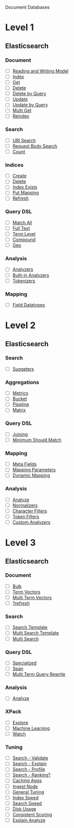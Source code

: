 Document Databases

# Level 1
## Elasticsearch
### Document
* [ ] [Reading and Writing Model](https://www.elastic.co/guide/en/elasticsearch/reference/6.2/docs-replication.html)
* [ ] [Index](https://www.elastic.co/guide/en/elasticsearch/reference/6.2/docs-index_.html)
* [ ] [Get](https://www.elastic.co/guide/en/elasticsearch/reference/6.2/docs-get.html)
* [ ] [Delete](https://www.elastic.co/guide/en/elasticsearch/reference/6.2/docs-delete.html)
* [ ] [Delete by Query](https://www.elastic.co/guide/en/elasticsearch/reference/6.2/docs-delete-by-query.html)
* [ ] [Update](https://www.elastic.co/guide/en/elasticsearch/reference/6.2/docs-update.html)
* [ ] [Update by Query](https://www.elastic.co/guide/en/elasticsearch/reference/6.2/docs-update-by-query.html)
* [ ] [Multi Get](https://www.elastic.co/guide/en/elasticsearch/reference/6.2/docs-multi-get.html)
* [ ] [Reindex](https://www.elastic.co/guide/en/elasticsearch/reference/6.2/docs-reindex.html)

### Search
* [ ] [URI Search](https://www.elastic.co/guide/en/elasticsearch/reference/6.2/search-uri-request.html)
* [ ] [Request Body Search](https://www.elastic.co/guide/en/elasticsearch/reference/6.2/search-request-body.html)
* [ ] [Count](https://www.elastic.co/guide/en/elasticsearch/reference/6.2/search-count.html)

### Indices
* [ ] [Create](https://www.elastic.co/guide/en/elasticsearch/reference/6.2/indices-create-index.html)
* [ ] [Delete](https://www.elastic.co/guide/en/elasticsearch/reference/6.2/indices-delete-index.html)
* [ ] [Index Exists](https://www.elastic.co/guide/en/elasticsearch/reference/6.2/indices-exists.html)
* [ ] [Put Mapping](https://www.elastic.co/guide/en/elasticsearch/reference/6.2/indices-put-mapping.html)
* [ ] [Refresh](https://www.elastic.co/guide/en/elasticsearch/reference/6.2/indices-refresh.html)

### Query DSL
* [ ] [Match All](https://www.elastic.co/guide/en/elasticsearch/reference/6.2/query-dsl-match-all-query.html)
* [ ] [Full Text](https://www.elastic.co/guide/en/elasticsearch/reference/6.2/full-text-queries.html)
* [ ] [Term Level](https://www.elastic.co/guide/en/elasticsearch/reference/6.2/term-level-queries.html)
* [ ] [Compound](https://www.elastic.co/guide/en/elasticsearch/reference/6.2/compound-queries.html)
* [ ] [Geo](https://www.elastic.co/guide/en/elasticsearch/reference/6.2/geo-queries.html)

### Analysis
* [ ] [Analyzers](https://www.elastic.co/guide/en/elasticsearch/reference/6.2/analyzer-anatomy.html)
* [ ] [Built-in Analyzers](https://www.elastic.co/guide/en/elasticsearch/reference/6.2/analysis-analyzers.html)
* [ ] [Tokenizers](https://www.elastic.co/guide/en/elasticsearch/reference/6.2/analysis-tokenizers.html)

### Mapping
* [ ] [Field Datatypes](https://www.elastic.co/guide/en/elasticsearch/reference/6.2/mapping-types.html)

# Level 2
## Elasticsearch
### Search
* [ ] [Suggeters](https://www.elastic.co/guide/en/elasticsearch/reference/6.2/search-suggesters.html)

### Aggregations
* [ ] [Metrics](https://www.elastic.co/guide/en/elasticsearch/reference/6.2/search-aggregations-metrics.html)
* [ ] [Bucket](https://www.elastic.co/guide/en/elasticsearch/reference/6.2/search-aggregations-bucket.html)
* [ ] [Pipeline](https://www.elastic.co/guide/en/elasticsearch/reference/6.2/search-aggregations-pipeline.html)
* [ ] [Matrix](https://www.elastic.co/guide/en/elasticsearch/reference/6.2/search-aggregations-matrix.html)

### Query DSL
* [ ] [Joining](https://www.elastic.co/guide/en/elasticsearch/reference/6.2/joining-queries.html)
* [ ] [Minimum Should Match](https://www.elastic.co/guide/en/elasticsearch/reference/6.2/query-dsl-minimum-should-match.html)

### Mapping
* [ ] [Meta Fields](https://www.elastic.co/guide/en/elasticsearch/reference/6.2/mapping-fields.html)
* [ ] [Mapping Parameters](https://www.elastic.co/guide/en/elasticsearch/reference/6.2/mapping-params.html)
* [ ] [Dynamic Mapping](https://www.elastic.co/guide/en/elasticsearch/reference/6.2/dynamic-mapping.html)

### Analysis
* [ ] [Analyze](https://www.elastic.co/guide/en/elasticsearch/reference/6.2/indices-analyze.html)
* [ ] [Normalizers](https://www.elastic.co/guide/en/elasticsearch/reference/6.2/analysis-normalizers.html)
* [ ] [Character Filters](https://www.elastic.co/guide/en/elasticsearch/reference/6.2/analysis-charfilters.html)
* [ ] [Token Filters](https://www.elastic.co/guide/en/elasticsearch/reference/6.2/analysis-tokenfilters.html)
* [ ] [Custom Analyzers](https://www.elastic.co/guide/en/elasticsearch/reference/6.2/analysis-custom-analyzer.html)

# Level 3
## Elasticsearch
### Document
* [ ] [Bulk](https://www.elastic.co/guide/en/elasticsearch/reference/6.2/docs-bulk.html)
* [ ] [Term Vectors](https://www.elastic.co/guide/en/elasticsearch/reference/6.2/docs-termvectors.html)
* [ ] [Multi Term Vectors](https://www.elastic.co/guide/en/elasticsearch/reference/6.2/docs-multi-termvectors.html)
* [ ] [?refresh](https://www.elastic.co/guide/en/elasticsearch/reference/6.2/docs-refresh.html)

### Search
* [ ] [Search Template](https://www.elastic.co/guide/en/elasticsearch/reference/6.2/search-template.html)
* [ ] [Multi Search Template](https://www.elastic.co/guide/en/elasticsearch/reference/6.2/multi-search-template.html)
* [ ] [Multi Search](https://www.elastic.co/guide/en/elasticsearch/reference/6.2/search-multi-search.html)

### Query DSL
* [ ] [Specialized](https://www.elastic.co/guide/en/elasticsearch/reference/6.2/specialized-queries.html)
* [ ] [Span](https://www.elastic.co/guide/en/elasticsearch/reference/6.2/span-queries.html)
* [ ] [Multi Term Query Rewrite](https://www.elastic.co/guide/en/elasticsearch/reference/6.2/query-dsl-multi-term-rewrite.html)

### Analysis
* [ ] [Analyze](https://www.elastic.co/guide/en/elasticsearch/reference/6.2/indices-analyze.html)

### XPack
* [ ] [Explore](https://www.elastic.co/guide/en/elasticsearch/reference/6.2/graph-explore-api.html)
* [ ] [Machine Learning](https://www.elastic.co/guide/en/elasticsearch/reference/6.2/ml-apis.html)
* [ ] [Watch](https://www.elastic.co/guide/en/elasticsearch/reference/6.2/watcher-api-put-watch.html)

### Tuning
* [ ] [Search - Validate](https://www.elastic.co/guide/en/elasticsearch/reference/6.2/search-validate.html)
* [ ] [Search - Explain](https://www.elastic.co/guide/en/elasticsearch/reference/6.2/search-explain.html)
* [ ] [Search - Profile](https://www.elastic.co/guide/en/elasticsearch/reference/6.2/search-profile.html)
* [ ] [Search - Ranking?](https://www.elastic.co/guide/en/elasticsearch/reference/6.2/search-rank-eval.html)
* [ ] [Caching Aggs](https://www.elastic.co/guide/en/elasticsearch/reference/6.2/caching-heavy-aggregations.html)
* [ ] [Ingest Node](https://www.elastic.co/guide/en/elasticsearch/reference/6.2/ingest.html)
* [ ] [General Tuning](https://www.elastic.co/guide/en/elasticsearch/reference/6.2/general-recommendations.html)
* [ ] [Index Speed](https://www.elastic.co/guide/en/elasticsearch/reference/6.2/tune-for-indexing-speed.html)
* [ ] [Search Speed](https://www.elastic.co/guide/en/elasticsearch/reference/6.2/tune-for-search-speed.html)
* [ ] [Disk Usage](https://www.elastic.co/guide/en/elasticsearch/reference/6.2/tune-for-disk-usage.html)
* [ ] [Consistent Scoring](https://www.elastic.co/guide/en/elasticsearch/reference/6.2/consistent-scoring.html)
* [ ] [Explain Analyze](https://www.elastic.co/guide/en/elasticsearch/reference/6.2/_explain_analyze.html)
